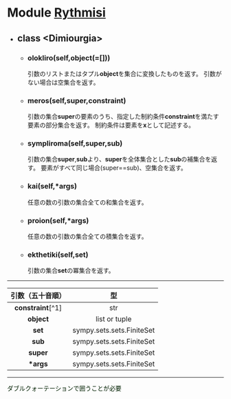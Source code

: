 # Module [**Rythmisi**](https://github.com/nanigasi-san/nanigasi/blob/master/Alice/Rythmisi.py)

+ ## class <<!---->Dimiourgia>
    + ### olokliro(self,object(=[]))
        引数のリストまたはタプル**object**を集合に変換したものを返す。
        引数がない場合は空集合を返す。  

    + ### meros(self,super,constraint)
        引数の集合**super**の要素のうち、指定した制約条件**constraint**を満たす要素の部分集合を返す。
        制約条件は要素を**x**として記述する。

    + ### sympliroma(self,super,sub)
        引数の集合**super**,**sub**<!---->より、**super**<!---->を全体集合とした**sub**の補集合を返す。
        要素がすべて同じ場合(super==sub)、空集合を返す。
    + ### kai(self,\*args)
        任意の数の引数の集合全ての和集合を返す。

    + ### proion(self,\*args)
        任意の数の引数の集合全ての積集合を返す。

    + ### ekthetiki(self,set)
        引数の集合**set**の冪集合を返す。

---
|引数（五十音順）|型|
|:-:|:-:|
|**constraint**[^1]|str|
|**object**|list or tuple|
|**set**|sympy.sets.sets.FiniteSet|
|**sub**|sympy.sets.sets.FiniteSet|
|**super**|sympy.sets.sets.FiniteSet|
|**\*args**|sympy.sets.sets.FiniteSet|
---


<font color=rgb(200,0,0)>ダブルクォーテーションで囲うことが必要</font>
